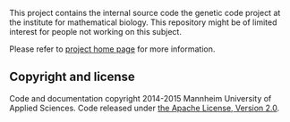 This project contains the internal source code the genetic code project at the institute for mathematical biology. This repository might be of limited interest for people not working on this subject.

Please refer to [project home page](http://www.mbi.hs-mannheim.de/research/mathematics-of-the-genetic-information.html) for more information.

## Copyright and license
Code and documentation copyright 2014-2015 Mannheim University of Applied Sciences. Code released under [the Apache License, Version 2.0](https://github.com/informatik-mannheim/GenTool-intern/blob/master/LICENSE).
                      